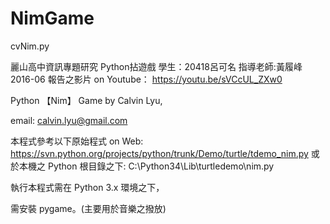 # NimGame

cvNim.py

麗山高中資訊專題研究
Python拈遊戲
學生：20418呂可名
指導老師:黃履峰 
2016-06
報告之影片 on Youtube：
https://youtu.be/sVCcUL_ZXw0


Python 【Nim】 Game
by Calvin Lyu,

email: calvin.lyu@gmail.com

本程式參考以下原始程式
on Web:
https://svn.python.org/projects/python/trunk/Demo/turtle/tdemo_nim.py
或於本機之 Python 根目錄之下:
C:\Python34\Lib\turtledemo\nim.py


執行本程式需在 Python 3.x 環境之下，

需安裝 pygame。(主要用於音樂之撥放)
